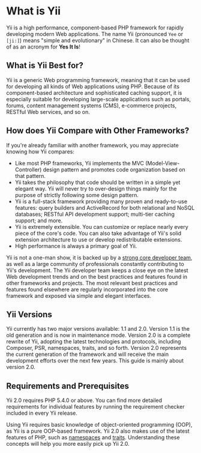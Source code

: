 What is Yii
===========

Yii is a high performance, component-based PHP framework for rapidly developing modern Web applications.
The name Yii (pronounced `Yee` or `[ji:]`) means "simple and evolutionary" in Chinese. It can also
be thought of as an acronym for **Yes It Is**!


What is Yii Best for?
---------------------

Yii is a generic Web programming framework, meaning that it can be used for developing all kinds
of Web applications using PHP. Because of its component-based architecture and sophisticated caching
support, it is especially suitable for developing large-scale applications such as portals, forums, content
management systems (CMS), e-commerce projects, RESTful Web services, and so on.


How does Yii Compare with Other Frameworks?
-------------------------------------------

If you're already familiar with another framework, you may appreciate knowing how Yii compares:

- Like most PHP frameworks, Yii implements the MVC (Model-View-Controller) design pattern and promotes code
  organization based on that pattern.
- Yii takes the philosophy that code should be written in a simple yet elegant way. Yii will never try to
  over-design things mainly for the purpose of strictly following some design pattern.
- Yii is a full-stack framework providing many proven and ready-to-use features: query builders
  and ActiveRecord for both relational and NoSQL databases; RESTful API development support; multi-tier
  caching support; and more.
- Yii is extremely extensible. You can customize or replace nearly every piece of the core's code. You can also
  take advantage of Yii's solid extension architecture to use or develop redistributable extensions.
- High performance is always a primary goal of Yii.

Yii is not a one-man show, it is backed up by a [strong core developer team][about_yii], as well as a large community
of professionals constantly contributing to Yii's development. The Yii developer team
keeps a close eye on the latest Web development trends and on the best practices and features
found in other frameworks and projects. The most relevant best practices and features found elsewhere are regularly incorporated into the core framework and exposed
via simple and elegant interfaces.

[about_yii]: http://www.yiiframework.com/about/

Yii Versions
------------

Yii currently has two major versions available: 1.1 and 2.0. Version 1.1 is the old generation and is now in maintenance mode. Version 2.0 is a complete rewrite of Yii, adopting the latest
technologies and protocols, including Composer, PSR, namespaces, traits, and so forth. Version 2.0 represents the current
generation of the framework and will receive the main development efforts over the next few years.
This guide is mainly about version 2.0.


Requirements and Prerequisites
------------------------------

Yii 2.0 requires PHP 5.4.0 or above. You can find more detailed requirements for individual features
by running the requirement checker included in every Yii release.

Using Yii requires basic knowledge of object-oriented programming (OOP), as Yii is a pure OOP-based framework.
Yii 2.0 also makes use of the latest features of PHP, such as [namespaces](http://www.php.net/manual/en/language.namespaces.php) and [traits](http://www.php.net/manual/en/language.oop5.traits.php). Understanding these concepts will help
you more easily pick up Yii 2.0.

